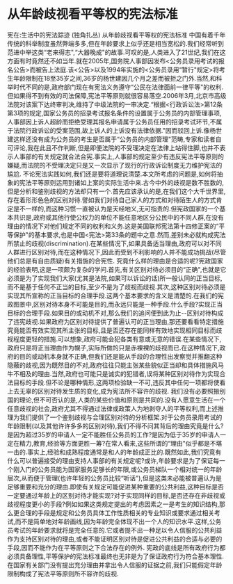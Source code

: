 # 从年龄歧视看平等权的宪法标准

宪在:生活中的宪法踪迹 (独角扎丛)
从年龄歧视看平等权的宪法标准
中国有着千年传统的科举制度虽然弊端多多,但在年龄要求上似乎还是相当宽松的.我们经常听到范进中举这类“老来得志",“大器晚成"的故事.可叹的是,人类进入了21世纪,我们在这方面有时竟然还不如当年.就在2005年,国务院人事部因发布<公务员录用考试的报名公告>而被告上法庭.该<公告>以及1994年实施的<公务员录用“暂行"规定>将考生年龄限制在18至35岁之间,36岁的杨世建因几个月之差而被拒之门外.当然,和科举时代不同的是,政府部门现在有宪法义务遵守“公民在法律面前一律平等"的权利.但如果得不到有效的司法保障,宪法平等原则就很容易落空.2006年3月,北京市高级法院对该案下达终审判决,维持了中级法院的一审决定.“根据<行政诉讼法>第12条第3项的规定,国家公务员的招录考试报名条件的设置属于公务员的内部管理事项,人事部因上诉人超龄而拒绝受理其报名申请属于公务员任用的招录考试环节,不属于法院行政诉讼的受案范围,故上诉人的上诉没有法律依据."因而驳回上诉.像杨世建这样还没有成为公务员的考生是否属于“公务员的内部管理"范畴,专家和读者自可评论,我在此且不作判断,但是即便法院的不受理决定在法律上站得住脚,也并不表示人事部的有关规定就合法合宪.事实上,人事部的规定至少有违反宪法平等原则的嫌疑,而法院的不受理决定只是又一次显示了现行的行政诉讼制度无力维护宪法的尴尬.
不论宪法实践如何,我们还是要将道理说清楚.本文所考虑的问题是,如何将抽象的宪法平等原则运用到诸如上案的实际生活中来.古今中外的歧视是数不胜数的,但是分析和鉴别歧视的方法却只有一个.首先应该承认的是,在我们这个大千世界里,存在着形形色色的区别对待.譬如我们对待自己家人的方式和对待陌生人的方式肯定是不一样的,而这种习惯一直被认为是天经地义,无可指责的.但宪政国家的一个基本共识是,政府或其他行使公权力的单位不能任意地区分公民中的不同人群,在没有理由的情况下对他们规定不同的权利和义务.这是美国联邦宪法第十四修正案的“平等保护"的基本要求,也是中国<宪法>第33条的题中之意.然而,差别未必就构成宪法所禁止的歧视(discrimination).在某些情况下,如果具备适当理由,政府可以对不同人群进行区别对待,而在这种情况下,因此而受到不利影响的人并不能成功挑战(尽管他们总是有自由质疑)有关措施的合宪性.
究竟什么样的理由是合适的呢?宪政国家的经验表明,这是一项颇为复杂的学问.首先,有关区别对待必须目的“正确",也就是它必须是为了实现我们大家(尤其是法院,如果可以诉讼的话)所一般认同的正当目标,而不是基于任何不正当的目标,至少不是为了歧视而歧视.其次,这种区别对待必须是实现其所宣称的正当目标的合理手段.这两个基本要求的含义是清楚的.在我们的宪政图景中,区别对待本身不可能是目的,而永远只能是一种手段.什么手段?实现正当目标的合理手段.如果目的或动机不对,那么我们的追问便到此为止--区别对待构成了违宪歧视.如果政府为区别对待提供了普遍认可的正当理由,那还要看看特定措施究竟能否有效实现其所主张的目标,且是否还存在能同样有效地实现相同目标而歧视程度更轻的措施.可以想象,政府可能会犯各类有意或无意的错误.在某些情况下,政府只是将正当理由作为幌子,实际所做的只是赤裸裸的歧视而已.在这种情况下,政府的目的或动机本身就不正确,但我们还是能从手段的合理性出发察觉并推翻这种隐蔽的歧视,因为既然目的不对,政府往往只能主张某些貌似正当却和具体措施风马牛不相及的理由.当然,政府也可能只是诚实的犯错者,误将某种区别对待作为实现合法目标的手段.但不论是哪种情形,这两项检验缺一不可,违反其中任何一项都将使看上去无辜的区别对待发生质的变化,成为宪法所不容许的歧视.
我们没有必要照搬别国的理论,但不可否认的是,人类的某些价值和原则是共同的.没有人愿意生活在一个任意歧视的社会,政府尤其不得通过法律或政策人为地剥夺人的平等权利,而上述推理为我们提供了一个鉴别歧视与合理区别对待的分析框架.对于公务员录用考试的年龄限制(以及其他许许多多的区别对待),我们不得不问其背后的理由究竟是什么?是因为超过35岁的申请人一定不能胜任公务员的工作?是因为低于35岁的申请人一定在精力,教育,经验等方面更胜一筹?在常人看来,这些所谓的“理由"似乎都是不堪一击的.事实上,经验和成熟程度通常是和人的年龄成正比的.既然如此,我们究竟有什么可以普遍接受的理由支持人事部的有关规定呢?或许,年龄要求是为了保证每一个刚入门的公务员能为国家服务足够长的年限,或公务员梯队一个相对统一的年龄层次,从而便于管理(也许年轻的公务员比较“听话"),但是这类未必能被普遍认为是足够重要和充分的理由.即使有关规定可能促进某种重要的公共利益,这种目标是否一定要通过年龄上的区别对待才能实现?对于实现同样的目标,是否还存在非歧视或歧视程度更小的手段?例如如果这类规定提出的考虑因素之一是考生的知识结构,那么更合理的手段是规定和公务员具体工作性质相关的专业知识或要求通过相关考试,而不是简单地对年龄画线,因为年龄完全体现不出一个人的知识水平.这样,公务员考试的年龄要求就将是完全任意的.它或者提不出一种足以令人信服的公共利益作为支持区别对待的理由,或者不能证明区别对待是促进公共利益的合适与必要的手段,因而不能作为在平等原则之下合法存在的例外.
宪政的底线是所有政府行为都必须具备理性,平等保护的宪法标准最终也无非是为了保证政府行为符合基本理性.在国家有关部门没有提出充分理由并拿出令人信服的证据之前,我们只能假定年龄限制构成了宪法平等原则所不容许的歧视.